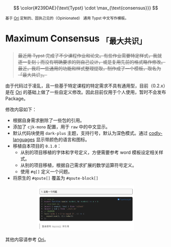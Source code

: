 $$
\color{#239DAE}{\text{Typst} \cdot \max_{\text{consensus}}}
$$

<small>基于 [Ori](https://github.com/OrangeX4/typst-ori/) 定制的、固执己见的（Opinionated） 通用 Typst 中文写作模板。</small>

# Maximum Consensus <sub>「最大共识」</sub>

> ~~最近用 Typst 完成了不少课程作业和论文。有些作业需要特定样式，我就逐一复刻；而没有明确要求的则自己设计，或是复用先前的格式略作修改。最近，我将一些通用的功能和样式整理提取，制作成了一个模板，取名为「最大共识」。~~

由于代码过于凌乱，且一些基于特定课程的特定需求不具有通用型，目前（0.2.x）是在 [Ori](https://github.com/OrangeX4/typst-ori/) 的基础上做了一些自定义修改。因此目前仅用于个人使用，暂时不会发布 Package。

修改内容如下：

- 根据自身需求删除了一些包的引用。
- 添加了 `cjk-mono` 配置，用于 `raw` 中的中文显示。
- 默认代码块使用 `dark-plus` 主题，支持行号，默认为深色模式。通过 [codly-languages](https://typst.app/universe/package/codly-languages) 显示带颜色的语言和图标。
- 移植自本项目的 `0.1.0`：
  - 从别的项目移植的字体和字号定义，方便需要参考 word 模板设定相关样式。
  - 从别的项目移植，根据自己需求扩展的数学运算符号定义。
  - 使用 `#q[]` 定义一个问题。
- 将原生的 `#qoute[]` 覆盖为 `#qoute-block[]`

<p align="center">
<img src="preview/preview.png" width="60%" ></img>
</p>

其他内容请参考 [Ori](https://github.com/OrangeX4/typst-ori/)。
